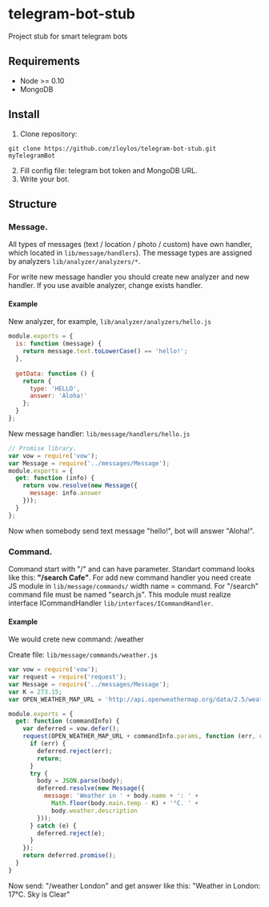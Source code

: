 # telegram-bot-stub
Project stub for smart telegram bots

## Requirements
* Node >= 0.10
* MongoDB

## Install
1. Clone repository:
```
git clone https://github.com/zloylos/telegram-bot-stub.git myTelegramBot
```
2. Fill config file: telegram bot token and MongoDB URL.
3. Write your bot.

## Structure
### **Message.**
All types of messages (text / location / photo / custom) have own handler, which located in `lib/message/handlers`).
The message types are assigned by analyzers `lib/analyzer/analyzers/*`.

For write new message handler you should create new analyzer and new handler. If you use avaible analyzer, change exists handler. 

#### Example
New analyzer, for example, `lib/analyzer/analyzers/hello.js`
```js
module.exports = {
  is: function (message) {
    return message.text.toLowerCase() == 'hello!';
  },
  
  getData: function () {
    return {
      type: 'HELLO',
      answer: 'Aloha!'
    };
  }
};
```
New message handler: `lib/message/handlers/hello.js`
```js
// Promise library.
var vow = require('vow');
var Message = require('../messages/Message');
module.exports = {
  get: function (info) {
    return vow.resolve(new Message({
      message: info.answer
    }));
  }
};
```

Now when somebody send text message "hello!", bot will answer "Aloha!".

### **Command.**
Command start with "/" and can have parameter. Standart command looks like this: **"/search Cafe"**.
For add new command handler you need create JS module in `lib/message/commands/` width name = command. For "/search" command file must be named "search.js". This module must realize interface ICommandHandler `lib/interfaces/ICommandHandler`.

#### Example
We would crete new command: /weather <City>

Create file: `lib/message/commands/weather.js`
```js
var vow = require('vow');
var request = require('request');
var Message = require('../messages/Message');
var K = 273.15;
var OPEN_WEATHER_MAP_URL = 'http://api.openweathermap.org/data/2.5/weather?';

module.exports = {
  get: function (commandInfo) {
    var deferred = vow.defer();
    request(OPEN_WEATHER_MAP_URL + commandInfo.params, function (err, resp, body) {
      if (err) {
        deferred.reject(err);
        return;
      }
      try {
        body = JSON.parse(body);
        deferred.resolve(new Message({
          message: 'Weather in ' + body.name + ': ' + 
            Math.floor(body.main.temp - K) + '°C. ' + 
            body.weather.description
        }));
      } catch (e) {
        deferred.reject(e);
      }
    });
    return deferred.promise();
  }
}
```
Now send: "/weather London" and get answer like this: "Weather in London: 17°C. Sky is Clear"

